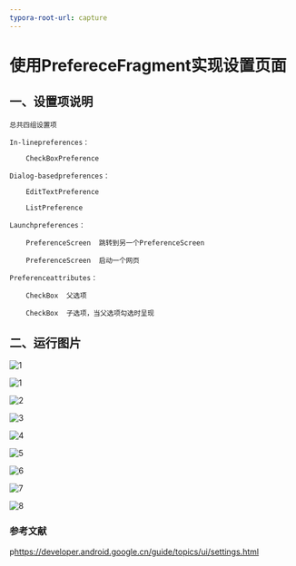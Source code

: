 ```yaml
---
typora-root-url: capture
---
```


# 使用PrefereceFragment实现设置页面

## 一、设置项说明

```
总共四组设置项

In-linepreferences：

	CheckBoxPreference

Dialog-basedpreferences：

	EditTextPreference

	ListPreference

Launchpreferences：

	PreferenceScreen  跳转到另一个PreferenceScreen

	PreferenceScreen  启动一个网页

Preferenceattributes：

	CheckBox  父选项

	CheckBox  子选项，当父选项勾选时呈现
```

## 二、运行图片

![1](https://github.com/ATN-MU/class/tree/master/PrefereceFragment/capture/1.png)

![1](https://github.com/ATN-MU/class/tree/master/PrefereceFragment/capture/1.png)

![2](https://github.com/ATN-MU/class/tree/master/PrefereceFragment/capture/2.png)

![3](https://github.com/ATN-MU/class/tree/master/PrefereceFragment/capture/3.png)

![4](https://github.com/ATN-MU/class/tree/master/PrefereceFragment/capture/4.png)

![5](https://github.com/ATN-MU/class/tree/master/PrefereceFragment/capture/5.png)

![6](https://github.com/ATN-MU/class/tree/master/PrefereceFragment/capture/6.png)

![7](https://github.com/ATN-MU/class/tree/master/PrefereceFragment/capture/7.png)

![8](https://github.com/ATN-MU/class/tree/master/PrefereceFragment/capture/8.jpg)

### 参考文献

p<https://developer.android.google.cn/guide/topics/ui/settings.html>
